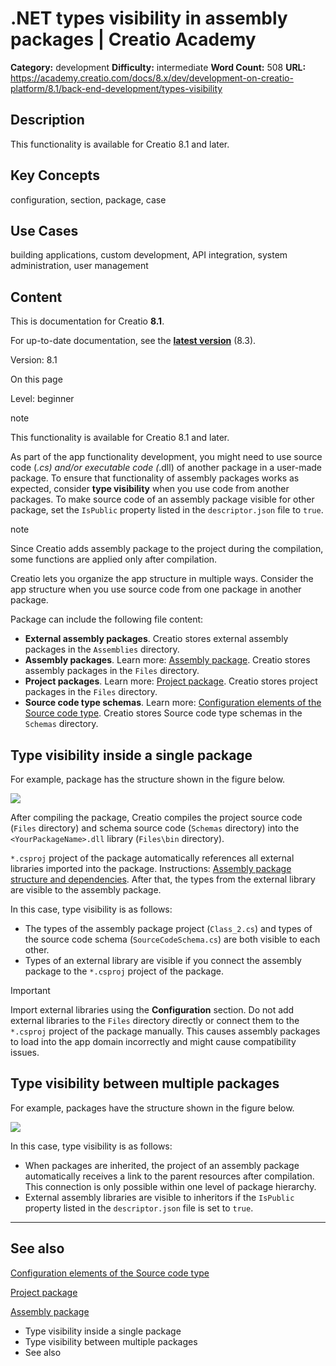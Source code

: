 # .NET types visibility in assembly packages | Creatio Academy

**Category:** development **Difficulty:** intermediate **Word Count:** 508
**URL:**
https://academy.creatio.com/docs/8.x/dev/development-on-creatio-platform/8.1/back-end-development/types-visibility

## Description

This functionality is available for Creatio 8.1 and later.

## Key Concepts

configuration, section, package, case

## Use Cases

building applications, custom development, API integration, system
administration, user management

## Content

This is documentation for Creatio **8.1**.

For up-to-date documentation, see the
**[latest version](/docs/8.x/dev/development-on-creatio-platform/back-end-development/types-visibility)**
(8.3).

Version: 8.1

On this page

Level: beginner

note

This functionality is available for Creatio 8.1 and later.

As part of the app functionality development, you might need to use source code
(_.cs) and/or executable code (_.dll) of another package in a user-made package.
To ensure that functionality of assembly packages works as expected, consider
**type visibility** when you use code from another packages. To make source code
of an assembly package visible for other package, set the `IsPublic` property
listed in the `descriptor.json` file to `true`.

note

Since Creatio adds assembly package to the project during the compilation, some
functions are applied only after compilation.

Creatio lets you organize the app structure in multiple ways. Consider the app
structure when you use source code from one package in another package.

Package can include the following file content:

- **External assembly packages**. Creatio stores external assembly packages in
  the `Assemblies` directory.
- **Assembly packages**. Learn more:
  [Assembly package](https://academy.creatio.com/documents?ver=8.1&id=15125).
  Creatio stores assembly packages in the `Files` directory.
- **Project packages**. Learn more:
  [Project package](https://academy.creatio.com/documents?ver=8.1&id=15124).
  Creatio stores project packages in the `Files` directory.
- **Source code type schemas**. Learn more:
  [Configuration elements of the Source code type](https://academy.creatio.com/documents?ver=8.1&id=15108).
  Creatio stores Source code type schemas in the `Schemas` directory.

## Type visibility inside a single package​

For example, package has the structure shown in the figure below.

![](https://academy.creatio.com/sites/default/files/documentation/sdk/ru/BPMonlineWebSDK/Screenshots/TypeVisibility/8.1/scr_TypeVisibilitySinglePackage.png)

After compiling the package, Creatio compiles the project source code (`Files`
directory) and schema source code (`Schemas` directory) into the
`<YourPackageName>.dll` library (`Files\bin` directory).

`*.csproj` project of the package automatically references all external
libraries imported into the package. Instructions:
[Assembly package structure and dependencies](https://academy.creatio.com/documents?id=15125&ver=8.1&anchor=title-3554-1).
After that, the types from the external library are visible to the assembly
package.

In this case, type visibility is as follows:

- The types of the assembly package project (`Class_2.cs`) and types of the
  source code schema (`SourceCodeSchema.cs`) are both visible to each other.
- Types of an external library are visible if you connect the assembly package
  to the `*.csproj` project of the package.

Important

Import external libraries using the **Configuration** section. Do not add
external libraries to the `Files` directory directly or connect them to the
`*.csproj` project of the package manually. This causes assembly packages to
load into the app domain incorrectly and might cause compatibility issues.

## Type visibility between multiple packages​

For example, packages have the structure shown in the figure below.

![](https://academy.creatio.com/sites/default/files/documentation/sdk/ru/BPMonlineWebSDK/Screenshots/TypeVisibility/8.1/scr_TypeVisibilityMultiplePackages.png)

In this case, type visibility is as follows:

- When packages are inherited, the project of an assembly package automatically
  receives a link to the parent resources after compilation. This connection is
  only possible within one level of package hierarchy.
- External assembly libraries are visible to inheritors if the `IsPublic`
  property listed in the `descriptor.json` file is set to `true`.

---

## See also​

[Configuration elements of the Source code type](https://academy.creatio.com/documents?id=15108&ver=8.1)

[Project package](https://academy.creatio.com/documents?ver=8.1&id=15124)

[Assembly package](https://academy.creatio.com/documents?ver=8.1&id=15125)

- Type visibility inside a single package
- Type visibility between multiple packages
- See also
